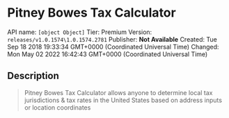 # Pitney Bowes Tax Calculator
API name: `[object Object]`
Tier: Premium
Version: `releases/v1.0.1574\1.0.1574.2781`
Publisher: **Not Available**
Created: Tue Sep 18 2018 19:33:34 GMT+0000 (Coordinated Universal Time)
Changed: Mon May 02 2022 16:42:43 GMT+0000 (Coordinated Universal Time)

## Description
> Pitney Bowes Tax Calculator allows anyone to determine local tax jurisdictions & tax rates in the United States based on address inputs or location coordinates
